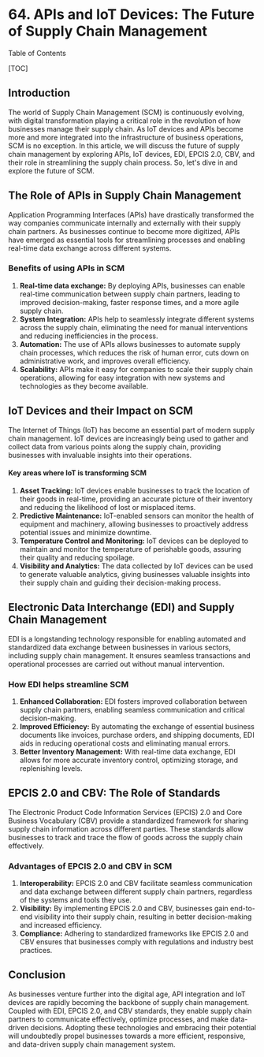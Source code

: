 # 64. APIs and IoT Devices: The Future of Supply Chain Management

Table of Contents

[TOC]

## Introduction

The world of Supply Chain Management (SCM) is continuously evolving, with digital transformation playing a critical role in the revolution of how businesses manage their supply chain. As IoT devices and APIs become more and more integrated into the infrastructure of business operations, SCM is no exception. In this article, we will discuss the future of supply chain management by exploring APIs, IoT devices, EDI, EPCIS 2.0, CBV, and their role in streamlining the supply chain process. So, let's dive in and explore the future of SCM.

## The Role of APIs in Supply Chain Management

Application Programming Interfaces (APIs) have drastically transformed the way companies communicate internally and externally with their supply chain partners. As businesses continue to become more digitized, APIs have emerged as essential tools for streamlining processes and enabling real-time data exchange across different systems.

### Benefits of using APIs in SCM

1. **Real-time data exchange:** By deploying APIs, businesses can enable real-time communication between supply chain partners, leading to improved decision-making, faster response times, and a more agile supply chain.
2. **System Integration:** APIs help to seamlessly integrate different systems across the supply chain, eliminating the need for manual interventions and reducing inefficiencies in the process.
3. **Automation:** The use of APIs allows businesses to automate supply chain processes, which reduces the risk of human error, cuts down on administrative work, and improves overall efficiency.
4. **Scalability:** APIs make it easy for companies to scale their supply chain operations, allowing for easy integration with new systems and technologies as they become available.

## IoT Devices and their Impact on SCM

The Internet of Things (IoT) has become an essential part of modern supply chain management. IoT devices are increasingly being used to gather and collect data from various points along the supply chain, providing businesses with invaluable insights into their operations.

#### Key areas where IoT is transforming SCM

1. **Asset Tracking:** IoT devices enable businesses to track the location of their goods in real-time, providing an accurate picture of their inventory and reducing the likelihood of lost or misplaced items.
2. **Predictive Maintenance:** IoT-enabled sensors can monitor the health of equipment and machinery, allowing businesses to proactively address potential issues and minimize downtime.
3. **Temperature Control and Monitoring:** IoT devices can be deployed to maintain and monitor the temperature of perishable goods, assuring their quality and reducing spoilage.
4. **Visibility and Analytics:** The data collected by IoT devices can be used to generate valuable analytics, giving businesses valuable insights into their supply chain and guiding their decision-making process.

## Electronic Data Interchange (EDI) and Supply Chain Management

EDI is a longstanding technology responsible for enabling automated and standardized data exchange between businesses in various sectors, including supply chain management. It ensures seamless transactions and operational processes are carried out without manual intervention.

### How EDI helps streamline SCM

1. **Enhanced Collaboration:** EDI fosters improved collaboration between supply chain partners, enabling seamless communication and critical decision-making.
2. **Improved Efficiency:** By automating the exchange of essential business documents like invoices, purchase orders, and shipping documents, EDI aids in reducing operational costs and eliminating manual errors.
3. **Better Inventory Management:** With real-time data exchange, EDI allows for more accurate inventory control, optimizing storage, and replenishing levels.

## EPCIS 2.0 and CBV: The Role of Standards

The Electronic Product Code Information Services (EPCIS) 2.0 and Core Business Vocabulary (CBV) provide a standardized framework for sharing supply chain information across different parties. These standards allow businesses to track and trace the flow of goods across the supply chain effectively.

### Advantages of EPCIS 2.0 and CBV in SCM

1. **Interoperability:** EPCIS 2.0 and CBV facilitate seamless communication and data exchange between different supply chain partners, regardless of the systems and tools they use.
2. **Visibility:** By implementing EPCIS 2.0 and CBV, businesses gain end-to-end visibility into their supply chain, resulting in better decision-making and increased efficiency.
3. **Compliance:** Adhering to standardized frameworks like EPCIS 2.0 and CBV ensures that businesses comply with regulations and industry best practices.

## Conclusion

As businesses venture further into the digital age, API integration and IoT devices are rapidly becoming the backbone of supply chain management. Coupled with EDI, EPCIS 2.0, and CBV standards, they enable supply chain partners to communicate effectively, optimize processes, and make data-driven decisions. Adopting these technologies and embracing their potential will undoubtedly propel businesses towards a more efficient, responsive, and data-driven supply chain management system.